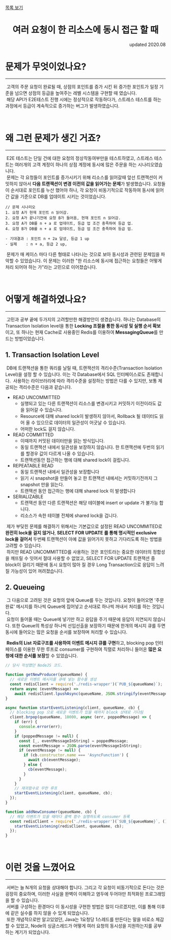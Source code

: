 <a href="/index">목록 보기</a>

<h1 style="text-align: center; ">여러 요청이 한 리소스에 동시 접근 할 때</h1>
<p style="text-align: right;"> updated 2020.08 </p>

# 문제가 무엇이었나요?

---

&nbsp;고객의 주문 요청이 완료될 때, 상점의 포인트를 증가 시킨 뒤 증가한 포인트가 일정 기준을 넘으면 상점의 등급을 높여주는 레벨 시스템을 구현할 때 였습니다.<br>
&nbsp;해당 API가 E2E테스트 진행 시에는 정상적으로 작동하다가, 스트레스 테스트를 하는 과정에서 등급이 계속적으로 증가하는 버그가 발생하였습니다.

<br>

# 왜 그런 문제가 생긴 거죠?

---

&nbsp;E2E 테스트는 단일 건에 대한 요청의 정상작동여부만을 테스트하였고, 스트레스 테스트는 여러개의 고객 계정이 하나의 상점 계정에 동시에 많은 주문을 하는 시나리오였습니다.<br>
&nbsp;문제는 각 요청들이 포인트를 증가시키기 위해 리소스를 읽어갈때 앞선 트랜잭션이 커밋하지 않아서 **다음 트랜잭션이 변경 이전의 값을 읽어가는 문제**가 발생했습니다. 요청들이 순서대로 포인트를 누산 했어야
하나, 각 요청이 비동기적으로 작동하여 동시에 읽어간 값을 기준으로 DB를 업데이트 시키는 것이었습니다.

```
// 문제 시나리오
1. 요청 A가 현재 포인트 n 읽어감.
2. 요청 A가 끝나기전에 요청 B가 들어옴, 현재 포인트 n 읽어감.
3. 요청 A가 DB를 n + a 로 업데이트, 등급 업 조건 충족하여 등급 업.
4. 요청 B가 DB를 n + a 로 업데이트, 등급 업 조건 충족하여 등급 업.

- 기대결과 : 포인트 n + 2a 달성, 등급 1 up
- 실제    : n + a, 등급 2 up,
```

&nbsp;문제가 매 케이스 마다 다른 형태로 나타나는 것으로 보아 동시성과 관련된 문제임을 파악할 수 있었습니다. 이 문제는 이러한 "한 리소스에 동시에 접근하는 요청들은 어떻게 처리 되어야 하는 가"라는 고민으로
이어졌습니다.

<br>

# 어떻게 해결하였나요?

---

&nbsp;고민과 공부 끝에 두가지의 고려할만한 해결방안이 생겼습니다. 하나는 Database의 Transaction Isolation level을 통한 **Locking 조절을 통한 동시성 및 실행 순서 확보**
이고, 또 하나는 현재 Cache로 사용중인 Redis를 이용하여 **MessagingQueue**를 만드는 방법이었습니다.

## 1. Transaction Isolation Level

&nbsp;DB에 트랜잭션을 통한 쿼리를 날릴 때, 트랜잭션의 격리수준(Transaction Isolation Level)을 설정 할 수 있습니다. 이는 각 Database에서 SQL 인터페이스로도 존재합니다.
&nbsp;사용하는 라이브러리에 따라 격리수준을 설정하는 방법은 다를 수 있지만, 보통 제공되는 격리수준은 다음과 같습니다.

- READ UNCOMMITTED
  - 실행되고 있는 다른 트랜잭션이 리소스를 변경시키고 커밋하기 이전이라도 값을 읽어갈 수 있습니다.
  - Resource에 대해 shared lock이 발생하지 않아서, Rollback 될 데이터도 읽어 올 수 있으므로 데이터의 일관성이 어긋날 수 있습니다.
  - 어떠한 lock도 걸지 않습니다.
- READ COMMITTED
  - 이때까지 커밋된 데이터만을 읽는 방식입니다.
  - 동일 트랜잭션 내에서 일관성을 보장하지 않습니다. 한 트랜잭션에 두번의 읽기를 할경우 값이 다르게 나올 수 있습니다.
  - 트랜잭션동안 접근하는 행에 대해 shared lock이 걸립니다.
- REPEATABLE READ
  - 동일 트랜잭션 내에서 일관성을 보장합니다
  - 읽기 시 snapshot을 만들어 놓고 한 트랜잭션 내에서는 커밋하기전까지 그 snapshot 만을 읽는다.
  - 트랜잭션 동안 접근하는 행에 대해 shared lock 이 발생합니다
- SERIALIZABLE
  - 트랜잭션 동안 다른 트랜잭션은 해당 테이블에 insert or update 가 불가능 합니다.
  - 리소스가 속한 테이블 전체에 shared lock을 겁니다.

&nbsp;제가 부딪힌 문제를 해결하기 위해서는 기본값으로 설정된 READ UNCOMMITED로 **완전히 lock을 걸지 않거나**, **SELECT FOR UPDATE 를 통해 명시적인 exclusive
lock을 걸어서** 두번째 트랜잭션이 아예 값을 읽어가지 못하고 기다리도록 하는 방법을 고려할 수 있습니다.<br>
&nbsp;하지만 READ UNCOMMITTED를 사용하는 것은 포인트라는 중요한 데이터의 정합성을 깨뜨릴 수 잇어서 절대 사용할 수 없었고, SELECT FOR UPDATE 트랜잭션 중 block이 걸리기 때문에
동시 요청이 많아 질 경우 Long Transaction으로 응답이 느려질 가능성이 있어 꺼려졌습니다.

## 2. Queueing

&nbsp;그 다음으로 고려된 것은 요청의 앞에 Queue를 두는 것입니다. 요청이 들어오면 '주문완료' 메시지를 하나씩 Queue에 집어넣고 순서대로 하나씩 꺼내서 처리를 하는 것입니다.<br>
&nbsp;요청이 들어올 때는 Queue에 넣기만 하고 응답을 주기 때문에 응답이 지연되지 않습니다. 또한 Queue의 특성상 하나씩 선입선출을 보장하기 때문에 한개의 메시지 큐를 두면 동시에 들어오는 많은 요청을 순서를 보장하며 처리할 수 있습니다.<br>

&nbsp;**Redis의 List 자료구조를 사용하여 이벤트 메시지 큐를 구현**하고, blocking pop 인터페이스를 이용한 무한 루프로 consumer를 구현하여 직렬로 처리하니 들어온 **많은 요청에 대한 순서를 보장**할 수 있었습니다.

```javascript
// 당시 작성했던 NodeJS 코드.

function getNewProducer(queueName) {
  // 새로운 이벤트 메시지를 큐에 넣는 함수를 생성
  const redisClient = require('./redis-wrapper')(`PUB_${queueName}`);
  return async (eventMessage) =>
    await redisClient.lpushAsync(queueName, JSON.stringify(eventMessage));
}

async function startEventListening(client, queueName, cb) {
  // blocking pop 으로 새로운 이벤트가 있을 때까지 block 상태로 기다림
  client.brpop(queueName, 10000, async (err, poppedMessage) => {
    if (err) {
      console.error(err);
    }
    if (poppedMessage != null) {
      const [_, eventMessageInString] = poppedMessage;
      const eventMessage = JSON.parse(eventMessageInString);
      if (eventMessage != null) {
        if (cb.constructor.name === 'AsyncFunction') {
          await cb(eventMessage);
        } else {
          cb(eventMessage);
        }
      }
    }
    // 재귀함수로 무한 루프
    startEventListening(client, queueName, cb);
  });
}

function addNewConsumer(queueName, cb) {
  // 해당 이벤트가 있을 때마다 콜백 함수 실행하도록 consumer 등록
  const redisClient = require('./redis-wrapper')(`SUB_${queueName}`, () => {
    startEventListening(redisClient, queueName, cb);
  });
}
```

<br>

# 이런 것을 느꼈어요

--- 

&nbsp;서버는 늘 N개의 요청을 상대해야 합니다. 그리고 각 요청이 비동기적으로 돈다는 것은 굉장히 중요하며, 이러한 사실을 완벽이 이해하고 염두에 두어야만 최적화된 프로그래밍을 할 수 있습니다. <br>
&nbsp;서버를 구성하는 환경마다 이 동시성을 구현한 방법은 많이 다르겠지만, 이를 통해 이후에 같은 실수를 하지 않을 수 있게 되었습니다.<br>
&nbsp;또한 개념적으로만 알고있었던, Java는 1요청당 1스레드를 만든다는 말을 비로소 체감 할 수 있었고, Node의 싱글스레드가 어떻게 여러 요청의 동시성을 지원하는지를 공부하는 계기가 되었습니다.

